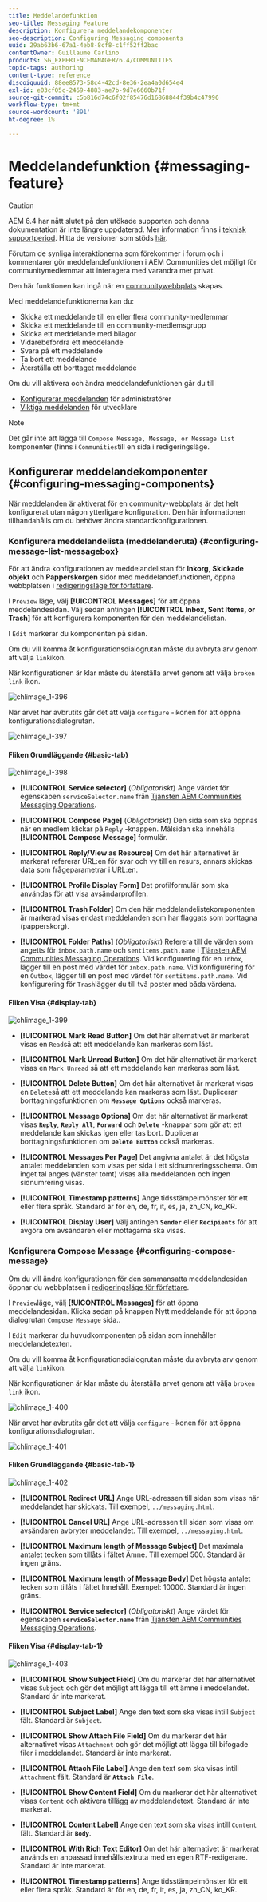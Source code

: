 ```yaml
---
title: Meddelandefunktion
seo-title: Messaging Feature
description: Konfigurera meddelandekomponenter
seo-description: Configuring Messaging components
uuid: 29ab63b6-67a1-4eb8-8cf8-c1ff52ff2bac
contentOwner: Guillaume Carlino
products: SG_EXPERIENCEMANAGER/6.4/COMMUNITIES
topic-tags: authoring
content-type: reference
discoiquuid: 88ee8573-58c4-42cd-8e36-2ea4a0d654e4
exl-id: e03cf05c-2469-4883-ae7b-9d7e6660b71f
source-git-commit: c5b816d74c6f02f85476d16868844f39b4c47996
workflow-type: tm+mt
source-wordcount: '891'
ht-degree: 1%

---
```


# Meddelandefunktion {#messaging-feature}

>[!CAUTION]
>
>AEM 6.4 har nått slutet på den utökade supporten och denna dokumentation är inte längre uppdaterad. Mer information finns i [teknisk supportperiod](https://helpx.adobe.com/support/programs/eol-matrix.html). Hitta de versioner som stöds [här](https://experienceleague.adobe.com/docs/).

Förutom de synliga interaktionerna som förekommer i forum och i kommentarer gör meddelandefunktionen i AEM Communities det möjligt för communitymedlemmar att interagera med varandra mer privat.

Den här funktionen kan ingå när en [communitywebbplats](overview.md#communitiessites) skapas.

Med meddelandefunktionerna kan du:

* Skicka ett meddelande till en eller flera community-medlemmar
* Skicka ett meddelande till en community-medlemsgrupp
* Skicka ett meddelande med bilagor
* Vidarebefordra ett meddelande
* Svara på ett meddelande
* Ta bort ett meddelande
* Återställa ett borttaget meddelande

Om du vill aktivera och ändra meddelandefunktionen går du till

* [Konfigurerar meddelanden](messaging.md) för administratörer
* [Viktiga meddelanden](essentials-messaging.md) för utvecklare

>[!NOTE]
>
>Det går inte att lägga till `Compose Message, Message, or Message List` komponenter (finns i `Communities`till en sida i redigeringsläge.

## Konfigurerar meddelandekomponenter {#configuring-messaging-components}

När meddelanden är aktiverat för en community-webbplats är det helt konfigurerat utan någon ytterligare konfiguration. Den här informationen tillhandahålls om du behöver ändra standardkonfigurationen.

### Konfigurera meddelandelista (meddelanderuta) {#configuring-message-list-messagebox}

För att ändra konfigurationen av meddelandelistan för **Inkorg**, **Skickade objekt** och **Papperskorgen** sidor med meddelandefunktionen, öppna webbplatsen i [redigeringsläge för författare](sites-console.md#authoring-site-content).

I `Preview` läge, välj **[!UICONTROL Messages]** för att öppna meddelandesidan. Välj sedan antingen **[!UICONTROL Inbox, Sent Items, or Trash]** för att konfigurera komponenten för den meddelandelistan.

I `Edit` markerar du komponenten på sidan.

Om du vill komma åt konfigurationsdialogrutan måste du avbryta arv genom att välja `link`ikon.

När konfigurationen är klar måste du återställa arvet genom att välja `broken link` ikon.

![chlimage_1-396](assets/chlimage_1-396.png)

När arvet har avbrutits går det att välja `configure` -ikonen för att öppna konfigurationsdialogrutan.

![chlimage_1-397](assets/chlimage_1-397.png)

#### Fliken Grundläggande {#basic-tab}

![chlimage_1-398](assets/chlimage_1-398.png)

* **[!UICONTROL Service selector]**
(*Obligatoriskt*) Ange värdet för egenskapen `serviceSelector.name` från [Tjänsten AEM Communities Messaging Operations](messaging.md#messaging-operations-service).

* **[!UICONTROL Compose Page]**
(*Obligatoriskt*) Den sida som ska öppnas när en medlem klickar på `Reply` -knappen. Målsidan ska innehålla **[!UICONTROL Compose Message]** formulär.

* **[!UICONTROL Reply/View as Resource]**
Om det här alternativet är markerat refererar URL:en för svar och vy till en resurs, annars skickas data som frågeparametrar i URL:en.

* **[!UICONTROL Profile Display Form]**
Det profilformulär som ska användas för att visa avsändarprofilen.

* **[!UICONTROL Trash Folder]**
Om den här meddelandelistekomponenten är markerad visas endast meddelanden som har flaggats som borttagna (papperskorg).

* **[!UICONTROL Folder Paths]**
(*Obligatoriskt*) Referera till de värden som angetts för `inbox.path.name` och `sentitems.path.name` i [Tjänsten AEM Communities Messaging Operations](messaging.md#messaging-operations-service). Vid konfigurering för en `Inbox`, lägger till en post med värdet för `inbox.path.name`. Vid konfigurering för en `Outbox`, lägger till en post med värdet för `sentitems.path.name`. Vid konfigurering för `Trash`lägger du till två poster med båda värdena.

#### Fliken Visa {#display-tab}

![chlimage_1-399](assets/chlimage_1-399.png)

* **[!UICONTROL Mark Read Button]**
Om det här alternativet är markerat visas en 
`Read`så att ett meddelande kan markeras som läst.

* **[!UICONTROL Mark Unread Button]**
Om det här alternativet är markerat visas en 
`Mark Unread` så att ett meddelande kan markeras som läst.

* **[!UICONTROL Delete Button]**
Om det här alternativet är markerat visas en 
`Delete`så att ett meddelande kan markeras som läst. Duplicerar borttagningsfunktionen om **`Message Options`** också markeras.

* **[!UICONTROL Message Options]**
Om det här alternativet är markerat visas 
**`Reply`**, **`Reply All`**, **`Forward`** och **`Delete`** -knappar som gör att ett meddelande kan skickas igen eller tas bort. Duplicerar borttagningsfunktionen om **`Delete Button`** också markeras.

* **[!UICONTROL Messages Per Page]**
Det angivna antalet är det högsta antalet meddelanden som visas per sida i ett sidnumreringsschema. Om inget tal anges (vänster tomt) visas alla meddelanden och ingen sidnumrering visas.

* **[!UICONTROL Timestamp patterns]**
Ange tidsstämpelmönster för ett eller flera språk. Standard är för en, de, fr, it, es, ja, zh_CN, ko_KR.

* **[!UICONTROL Display User]**
Välj antingen 
**`Sender`** eller **`Recipients`** för att avgöra om avsändaren eller mottagarna ska visas.

### Konfigurera Compose Message {#configuring-compose-message}

Om du vill ändra konfigurationen för den sammansatta meddelandesidan öppnar du webbplatsen i [redigeringsläge för författare](sites-console.md#authoring-site-content).

I `Preview`läge, välj **[!UICONTROL Messages]** för att öppna meddelandesidan. Klicka sedan på knappen Nytt meddelande för att öppna dialogrutan `Compose Message` sida..

I `Edit` markerar du huvudkomponenten på sidan som innehåller meddelandetexten.

Om du vill komma åt konfigurationsdialogrutan måste du avbryta arv genom att välja `link`ikon.

När konfigurationen är klar måste du återställa arvet genom att välja `broken link` ikon.

![chlimage_1-400](assets/chlimage_1-400.png)

När arvet har avbrutits går det att välja `configure` -ikonen för att öppna konfigurationsdialogrutan.

![chlimage_1-401](assets/chlimage_1-401.png)

#### Fliken Grundläggande {#basic-tab-1}

![chlimage_1-402](assets/chlimage_1-402.png)

* **[!UICONTROL Redirect URL]**
Ange URL-adressen till sidan som visas när meddelandet har skickats. Till exempel, 
`../messaging.html`.

* **[!UICONTROL Cancel URL]**
Ange URL-adressen till sidan som visas om avsändaren avbryter meddelandet. Till exempel, 
`../messaging.html`.

* **[!UICONTROL Maximum length of Message Subject]**
Det maximala antalet tecken som tillåts i fältet Ämne. Till exempel 500. Standard är ingen gräns.

* **[!UICONTROL Maximum length of Message Body]**
Det högsta antalet tecken som tillåts i fältet Innehåll. Exempel: 10000. Standard är ingen gräns.

* **[!UICONTROL Service selector]**
(*Obligatoriskt*) Ange värdet för egenskapen **`serviceSelector.name`** från [Tjänsten AEM Communities Messaging Operations](messaging.md#messaging-operations-service).

#### Fliken Visa {#display-tab-1}

![chlimage_1-403](assets/chlimage_1-403.png)

* **[!UICONTROL Show Subject Field]**
Om du markerar det här alternativet visas 
`Subject` och gör det möjligt att lägga till ett ämne i meddelandet. Standard är inte markerat.

* **[!UICONTROL Subject Label]**
Ange den text som ska visas intill 
`Subject` fält. Standard är `Subject`.

* **[!UICONTROL Show Attach File Field]**
Om du markerar det här alternativet visas 
`Attachment` och gör det möjligt att lägga till bifogade filer i meddelandet. Standard är inte markerat.

* **[!UICONTROL Attach File Label]**
Ange den text som ska visas intill 
`Attachment` fält. Standard är **`Attach File`**.

* **[!UICONTROL Show Content Field]**
Om du markerar det här alternativet visas 
`Content` och aktivera tillägg av meddelandetext. Standard är inte markerat.

* **[!UICONTROL Content Label]**
Ange den text som ska visas intill 
`Content` fält. Standard är **`Body`**.

* **[!UICONTROL With Rich Text Editor]**
Om det här alternativet är markerat används en anpassad innehållstextruta med en egen RTF-redigerare. Standard är inte markerat.

* **[!UICONTROL Timestamp patterns]**
Ange tidsstämpelmönster för ett eller flera språk. Standard är för en, de, fr, it, es, ja, zh_CN, ko_KR.
